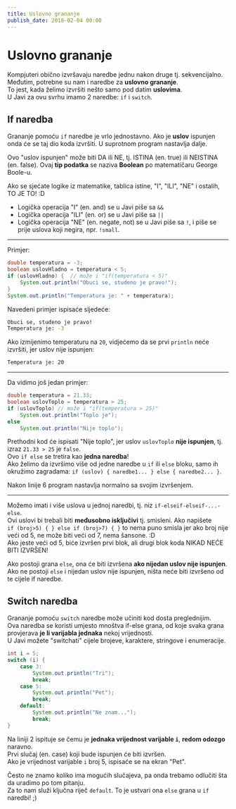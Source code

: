 ```yaml
---
title: Uslovno grananje
publish_date: 2018-02-04 00:00
---
```


# Uslovno grananje

Kompjuteri obično izvršavaju naredbe jednu nakon druge tj. sekvencijalno.  
Međutim, potrebne su nam i naredbe za **uslovno grananje**.  
To jest, kada želimo izvršiti nešto samo pod datim **uslovima**.  
U Javi za ovu svrhu imamo 2 naredbe: `if` i `switch`.


## If naredba

Grananje pomoću `if` naredbe je vrlo jednostavno.
Ako je **uslov** ispunjen onda će se taj dio koda izvršiti.
U suprotnom program nastavlja dalje.

Ovo "uslov ispunjen" može biti DA ili NE, tj. ISTINA (en. true) ili NEISTINA (en. false).
Ovaj **tip podatka** se naziva **Boolean** po matematičaru George Boole-u.

Ako se sjećate logike iz matematike, tablica istine, "I", "ILI", "NE" i ostalih, TO JE TO! :D
- Logička operacija "I" (en. and) se u Javi piše sa `&&`
- Logička operacija "ILI" (en. or) se u Javi piše sa `||`
- Logička operacija "NE" (en. negate, not) se u Javi piše sa `!`, 
i piše se prije uslova koji negira, npr. `!small`.

---
Primjer:
```java
double temperatura = -3;
boolean uslovHladno = temperatura < 5;
if (uslovHladno) {  // može i "if(temperatura < 5)"
    System.out.println("Obuci se, studeno je pravo!");
}
System.out.println("Temperatura je: " + temperatura);
```

Navedeni primjer ispisaće sljedeće:
```bash
Obuci se, studeno je pravo!
Temperatura je: -3
```

Ako izmijenimo temperaturu na `20`, vidjećemo da se prvi `println` neće izvršiti,
jer uslov nije ispunjen:
```bash
Temperatura je: 20
```

---
Da vidimo još jedan primjer:
```java
double temperatura = 21.33;
boolean uslovToplo = temperatura > 25;
if (uslovToplo) // može i "if(temperatura > 25)"
    System.out.println("Toplo je");
else
    System.out.println("Nije toplo");
```

Prethodni kod će ispisati "Nije toplo", jer uslov `uslovToplo` **nije ispunjen**, 
tj. izraz `21.33 > 25` je `false`.  
Ovo `if else` se tretira kao **jedna naredba**!  
Ako želimo da izvršimo više od jedne naredbe u `if` ili `else` bloku,
samo ih okružimo zagradama: `if (uslov) { naredbe1... } else { naredbe2... }`.

Nakon linije 6 program nastavlja normalno sa svojim izvršenjem.  

---
Možemo imati i više uslova u jednoj naredbi, tj. niz `if-elseif-elseif-...-else`.  
Ovi uslovi bi trebali biti **međusobno isključivi** tj. smisleni.
Ako napišete  
`if (broj>5) { } else if (broj>7) { }` to nema puno smisla jer
ako broj nije veći od 5, ne može biti veći od 7, nema šansone. :D  
Ako jeste veći od 5, biće izvršen prvi blok, ali drugi blok koda NIKAD NEĆE BITI IZVRŠEN!

Ako postoji grana `else`, ona će biti izvršena **ako nijedan uslov nije ispunjen**.
Ako ne postoji `else` i nijedan uslov nije ispunjen, ništa neće biti izvršeno od te cijele if naredbe.






## Switch naredba

Grananje pomoću `switch` naredbe može učiniti kod dosta preglednijim.  
Ova naredba se koristi umjesto mnoštva if-else grana, 
od koje svaka grana provjerava **je li varijabla jednaka** nekoj vrijednosti.  
U Javi možete "switchati" cijele brojeve, karaktere, stringove i enumeracije.

```java
int i = 5;
switch (i) {
    case 3:
        System.out.println("Tri");
        break;
    case 5:
        System.out.println("Pet");
        break;
    default:
        System.out.println("Ne znam...");
        break;
}
```

Na liniji 2 ispituje se čemu je **jednaka vrijednost varijable `i`**, 
**redom odozgo** naravno.  
Prvi slučaj (en. case) koji bude ispunjen će biti izvršen.  
Ako je vrijednost varijable `i` broj 5, ispisaće se na ekran "Pet".

Često ne znamo koliko ima mogućih slučajeva, 
pa onda trebamo odlučiti šta da uradimo po tom pitanju.  
Za to nam služi ključna riječ `default`. To je ustvari ona `else` grana u `if` naredbi! ;)


<!-- TODO switch -> expression -->